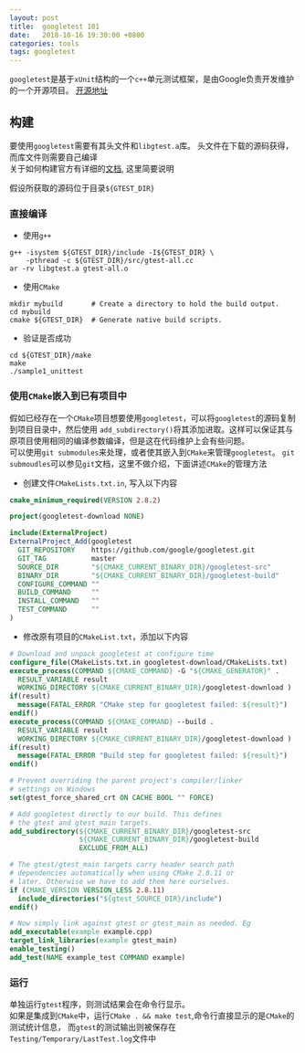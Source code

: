 ```yaml
---
layout: post
title:  googletest 101
date:   2018-10-16 19:30:00 +0800
categories: tools
tags: googletest
---
```


`googletest`是基于`xUnit`结构的一个`c++`单元测试框架，是由Google负责开发维护的一个开源项目。
[开源地址](https://github.com/google/googletest)

## 构建

要使用`googletest`需要有其头文件和`libgtest.a`库。
头文件在下载的源码获得，而库文件则需要自己编译  
关于如何构建官方有详细的[文档](build_googletest), 这里简要说明  

假设所获取的源码位于目录`${GTEST_DIR}`

### 直接编译

* 使用`g++`

```shell
g++ -isystem ${GTEST_DIR}/include -I${GTEST_DIR} \
    -pthread -c ${GTEST_DIR}/src/gtest-all.cc
ar -rv libgtest.a gtest-all.o
```

* 使用`CMake`

```shell
mkdir mybuild       # Create a directory to hold the build output.
cd mybuild
cmake ${GTEST_DIR}  # Generate native build scripts.
```

* 验证是否成功

```shell
cd ${GTEST_DIR}/make
make
./sample1_unittest
```

### 使用`CMake`嵌入到已有项目中

假如已经存在一个`CMake`项目想要使用`googletest`，可以将`googletest`的源码复制到项目目录中，然后使用
`add_subdirectory()`将其添加进取。这样可以保证其与原项目使用相同的编译参数编译，但是这在代码维护上会有些问题。  
可以使用`git submodules`来处理，或者使其嵌入到`CMake`来管理`googletest`。
`git submoudles`可以参见`git`文档，这里不做介绍，下面讲述`CMake`的管理方法

* 创建文件`CMakeLists.txt.in`, 写入以下内容

```cmake
cmake_minimum_required(VERSION 2.8.2)

project(googletest-download NONE)

include(ExternalProject)
ExternalProject_Add(googletest
  GIT_REPOSITORY    https://github.com/google/googletest.git
  GIT_TAG           master
  SOURCE_DIR        "${CMAKE_CURRENT_BINARY_DIR}/googletest-src"
  BINARY_DIR        "${CMAKE_CURRENT_BINARY_DIR}/googletest-build"
  CONFIGURE_COMMAND ""
  BUILD_COMMAND     ""
  INSTALL_COMMAND   ""
  TEST_COMMAND      ""
)
```

* 修改原有项目的`CMakeList.txt`，添加以下内容

```cmake
# Download and unpack googletest at configure time
configure_file(CMakeLists.txt.in googletest-download/CMakeLists.txt)
execute_process(COMMAND ${CMAKE_COMMAND} -G "${CMAKE_GENERATOR}" .
  RESULT_VARIABLE result
  WORKING_DIRECTORY ${CMAKE_CURRENT_BINARY_DIR}/googletest-download )
if(result)
  message(FATAL_ERROR "CMake step for googletest failed: ${result}")
endif()
execute_process(COMMAND ${CMAKE_COMMAND} --build .
  RESULT_VARIABLE result
  WORKING_DIRECTORY ${CMAKE_CURRENT_BINARY_DIR}/googletest-download )
if(result)
  message(FATAL_ERROR "Build step for googletest failed: ${result}")
endif()

# Prevent overriding the parent project's compiler/linker
# settings on Windows
set(gtest_force_shared_crt ON CACHE BOOL "" FORCE)

# Add googletest directly to our build. This defines
# the gtest and gtest_main targets.
add_subdirectory(${CMAKE_CURRENT_BINARY_DIR}/googletest-src
                 ${CMAKE_CURRENT_BINARY_DIR}/googletest-build
                 EXCLUDE_FROM_ALL)

# The gtest/gtest_main targets carry header search path
# dependencies automatically when using CMake 2.8.11 or
# later. Otherwise we have to add them here ourselves.
if (CMAKE_VERSION VERSION_LESS 2.8.11)
  include_directories("${gtest_SOURCE_DIR}/include")
endif()

# Now simply link against gtest or gtest_main as needed. Eg
add_executable(example example.cpp)
target_link_libraries(example gtest_main)
enable_testing()
add_test(NAME example_test COMMAND example)
```

[build_googletest]: https://github.com/google/googletest/blob/master/googletest/README.md

### 运行

单独运行`gtest`程序，则测试结果会在命令行显示。  
如果是集成到`CMake`中，运行`CMake . && make test`,命令行直接显示的是`CMake`的测试统计信息，
而`gtest`的测试输出则被保存在`Testing/Temporary/LastTest.log`文件中
